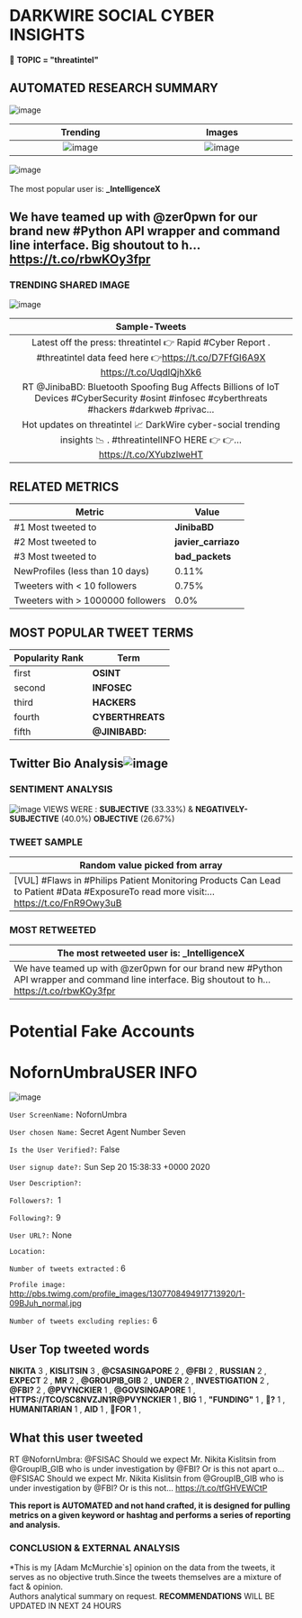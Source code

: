 # DARKWIRE SOCIAL CYBER INSIGHTS 
&#x1F34E; **TOPIC = "threatintel"**

## AUTOMATED RESEARCH SUMMARY
  ![image](darkLogo.png)   

|  Trending  |   Images | 
:-------------------------:|:-------------------------:
|  ![image](assets/threatintel/imageFile1.jpg)     <img width=200/> | ![image](assets/threatintel/imageFile2.jpg) <img width=200/> |   
 
 
![image](assets/threatintel/TWEETS.png)
<br></br>
The most popular user is: **_IntelligenceX**  
 

## We have teamed up with @zer0pwn for our brand new #Python API wrapper and command line interface. Big shoutout to h… https://t.co/rbwKOy3fpr 

  




### TRENDING SHARED IMAGE

![image](assets/threatintel/twitterPostedImage.png)



|                **Sample-Tweets**        |
| :-------------: |
| Latest off the press: threatintel  👉 Rapid #Cyber Report  . #threatintel data feed here 👉https://t.co/D7FfGI6A9X https://t.co/UqdIQjhXk6 |
| RT @JinibaBD: Bluetooth Spoofing Bug Affects Billions of IoT Devices #CyberSecurity #osint #infosec #cyberthreats #hackers #darkweb #privac… |
| Hot updates on threatintel 📈 DarkWire cyber-social trending insights 📉 . #threatintelINFO HERE 👉 👉… https://t.co/XYubzlweHT |

## RELATED METRICS<br>
| Metric | Value |
| ------------- | ------------- |
| #1 Most tweeted to  | **JinibaBD** |
| #2 Most tweeted to  | **javier_carriazo** |
| #3 Most tweeted to  | **bad_packets** |
| NewProfiles (less than 10 days) | 0.11%  |
| Tweeters with < 10 followers  | 0.75%|
| Tweeters with > 1000000 followers  | 0.0%  |



## MOST POPULAR TWEET TERMS 


| Popularity Rank  | Term |
| ------------- | ------------- |
| first  | **OSINT**  |
| second  | **INFOSEC**  |
| third  | **HACKERS** |
| fourth  | **CYBERTHREATS**  |
| fifth  | **@JINIBABD:**  |


## Twitter Bio Analysis![image](assets/threatintel/BIO.png)
### SENTIMENT ANALYSIS
![image](assets/threatintel/sentiment.png)
VIEWS WERE : **SUBJECTIVE**  (33.33%) & **NEGATIVELY-SUBJECTIVE** (40.0%) **OBJECTIVE** (26.67%)

### TWEET SAMPLE 
| Random value picked from array |
| ------------- |
|[VUL] #Flaws in #Philips Patient Monitoring Products Can Lead to Patient #Data #ExposureTo read more visit:… https://t.co/FnR9Owy3uB |

### MOST RETWEETED 

| The most retweeted user is: **_IntelligenceX**  |
| ------------- |
| We have teamed up with @zer0pwn for our brand new #Python API wrapper and command line interface. Big shoutout to h… https://t.co/rbwKOy3fpr |

# Potential Fake Accounts
 
# NofornUmbraUSER INFO
![image](http://pbs.twimg.com/profile_images/1307708494917713920/1-09BJuh_normal.jpg)
 
`User ScreenName:` NofornUmbra 
 
`User chosen Name:` Secret Agent Number Seven 
 
`Is the User Verified?:` False 
 
`User signup date?:` Sun Sep 20 15:38:33 +0000 2020 
 
`User Description?:`  
 
`Followers?: `1 
 
`Following?:` 9 
 
`User URL?:` None 
 
`Location:`  
 
`Number of tweets extracted`  : 6 
 
`Profile image:` http://pbs.twimg.com/profile_images/1307708494917713920/1-09BJuh_normal.jpg 
 
`Number of tweets excluding replies:` 6 
 

 

 
## User Top tweeted words 
 
**NIKITA** 3 , **KISLITSIN** 3 , **@CSASINGAPORE** 2 , **@FBI** 2 , **RUSSIAN** 2 , **EXPECT** 2 , **MR** 2 , **@GROUPIB_GIB** 2 , **UNDER** 2 , **INVESTIGATION** 2 , **@FBI?** 2 , **@PVYNCKIER** 1 , **@GOVSINGAPORE** 1 , **HTTPS://TCO/SC8NVZJN1R@PVYNCKIER** 1 , **BIG** 1 , **"FUNDING"** 1 , **💸?** 1 , **HUMANITARIAN** 1 , **AID** 1 , **🏥FOR** 1 , 
 
## What this user tweeted
 
RT @NofornUmbra: @FSISAC Should we expect Mr. Nikita Kislitsin from @GroupIB_GIB who is under investigation by @FBI? Or is this not apart o…@FSISAC Should we expect Mr. Nikita Kislitsin from @GroupIB_GIB who is under investigation by @FBI? Or is this not… https://t.co/tfGHVEWCtP
 

<b> This report is AUTOMATED and not hand crafted, it is designed for pulling metrics on a given keyword or hashtag and performs a series of reporting and analysis.</b>  
### CONCLUSION & EXTERNAL ANALYSIS

*This is my [Adam McMurchie`s] opinion on the data from the tweets, it serves as no objective truth.Since the tweets themselves are a mixture of fact & opinion.<br>
Authors analytical summary on request.
**RECOMMENDATIONS** WILL BE UPDATED IN NEXT  24 HOURS <br>